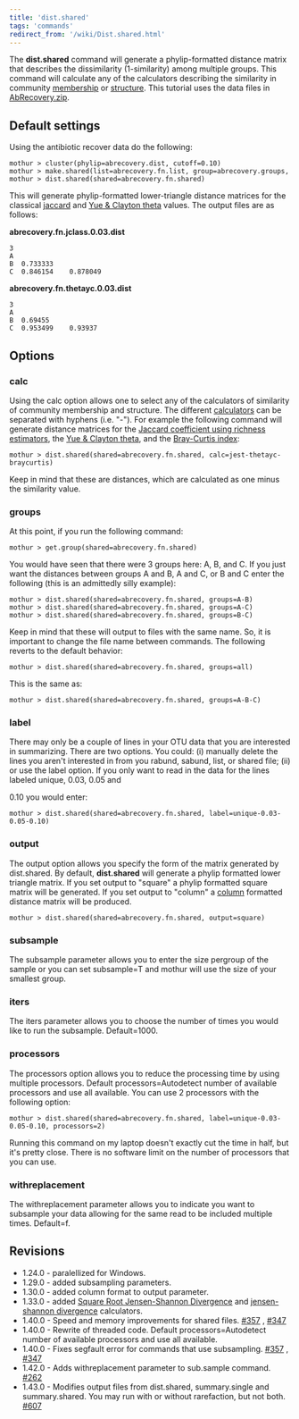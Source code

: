 ```yaml
---
title: 'dist.shared'
tags: 'commands'
redirect_from: '/wiki/Dist.shared.html'
---
```

The **dist.shared** command will generate a
phylip-formatted distance matrix that describes the dissimilarity
(1-similarity) among multiple groups. This command will calculate any of
the calculators describing the similarity in community [
membership](Calculators#Similarity_in_community_membership)
or [
structure](Calculators#Similarity_in_community_structure).
This tutorial uses the data files in [
AbRecovery.zip](https://mothur.s3.us-east-2.amazonaws.com/wiki/abrecovery.zip).


## Default settings

Using the antibiotic recover data do the following:

    mothur > cluster(phylip=abrecovery.dist, cutoff=0.10)
    mothur > make.shared(list=abrecovery.fn.list, group=abrecovery.groups, label=0.03)
    mothur > dist.shared(shared=abrecovery.fn.shared)

This will generate phylip-formatted lower-triangle distance matrices for
the classical [ jaccard](jclass) and [ Yue & Clayton
theta](thetayc) values. The output files are as follows:

**abrecovery.fn.jclass.0.03.dist**

    3
    A  
    B  0.733333    
    C  0.846154    0.878049    

**abrecovery.fn.thetayc.0.03.dist**

    3
    A  
    B  0.69455 
    C  0.953499    0.93937

## Options

### calc

Using the calc option allows one to select any of the calculators of
similarity of community membership and structure. The different
[calculators](calculators) can be separated with hyphens
(i.e. "-"). For example the following command will generate distance
matrices for the [ Jaccard coefficient using richness
estimators](jest), the [ Yue & Clayton
theta](thetayc), and the [ Bray-Curtis
index](braycurtis):

    mothur > dist.shared(shared=abrecovery.fn.shared, calc=jest-thetayc-braycurtis)

Keep in mind that these are distances, which are calculated as one minus
the similarity value.

### groups

At this point, if you run the following command:

    mothur > get.group(shared=abrecovery.fn.shared)

You would have seen that there were 3 groups here: A, B, and C. If you
just want the distances between groups A and B, A and C, or B and C
enter the following (this is an admittedly silly example):

    mothur > dist.shared(shared=abrecovery.fn.shared, groups=A-B)
    mothur > dist.shared(shared=abrecovery.fn.shared, groups=A-C)
    mothur > dist.shared(shared=abrecovery.fn.shared, groups=B-C)

Keep in mind that these will output to files with the same name. So, it
is important to change the file name between commands. The following
reverts to the default behavior:

    mothur > dist.shared(shared=abrecovery.fn.shared, groups=all)

This is the same as:

    mothur > dist.shared(shared=abrecovery.fn.shared, groups=A-B-C)

### label

There may only be a couple of lines in your OTU data that you are
interested in summarizing. There are two options. You could: (i)
manually delete the lines you aren't interested in from you rabund,
sabund, list, or shared file; (ii) or use the label option. If you only
want to read in the data for the lines labeled unique, 0.03, 0.05 and

0\.10 you would enter:

    mothur > dist.shared(shared=abrecovery.fn.shared, label=unique-0.03-0.05-0.10)

### output

The output option allows you specify the form of the matrix generated by
dist.shared. By default, **dist.shared** will generate a phylip formatted
lower triangle matrix. If you set output to "square" a phylip
formatted square matrix will be generated. If you set output to
"column" a [ column](Column-formatted_distance_matrix)
formatted distance matrix will be produced.

    mothur > dist.shared(shared=abrecovery.fn.shared, output=square)

### subsample

The subsample parameter allows you to enter the size pergroup of the
sample or you can set subsample=T and mothur will use the size of your
smallest group.

### iters

The iters parameter allows you to choose the number of times you would
like to run the subsample. Default=1000.

### processors

The processors option allows you to reduce the processing time by using
multiple processors. Default processors=Autodetect number of available
processors and use all available. You can use 2 processors with the
following option:

    mothur > dist.shared(shared=abrecovery.fn.shared, label=unique-0.03-0.05-0.10, processors=2)

Running this command on my laptop doesn't exactly cut the time in half,
but it's pretty close. There is no software limit on the number of
processors that you can use.

### withreplacement

The withreplacement parameter allows you to indicate you want to
subsample your data allowing for the same read to be included multiple
times. Default=f.

## Revisions

-   1.24.0 - paralellized for Windows.
-   1.29.0 - added subsampling parameters.
-   1.30.0 - added column format to output parameter.
-   1.33.0 - added [Square Root Jensen-Shannon
    Divergence](Square_Root_Jensen-Shannon_Divergence) and
    [jensen-shannon divergence](Jensen-Shannon_Divergence)
    calculators.
-   1.40.0 - Speed and memory improvements for shared files.
    [\#357](https://github.com/mothur/mothur/issues/357) ,
    [\#347](https://github.com/mothur/mothur/issues/347)
-   1.40.0 - Rewrite of threaded code. Default processors=Autodetect
    number of available processors and use all available.
-   1.40.0 - Fixes segfault error for commands that use subsampling.
    [\#357](https://github.com/mothur/mothur/issues/357) ,
    [\#347](https://github.com/mothur/mothur/issues/347)
-   1.42.0 - Adds withreplacement parameter to sub.sample command.
    [\#262](https://github.com/mothur/mothur/issues/262)
-   1.43.0 - Modifies output files from dist.shared, summary.single and
    summary.shared. You may run with or without rarefaction, but not
    both. [\#607](https://github.com/mothur/mothur/issues/607)


